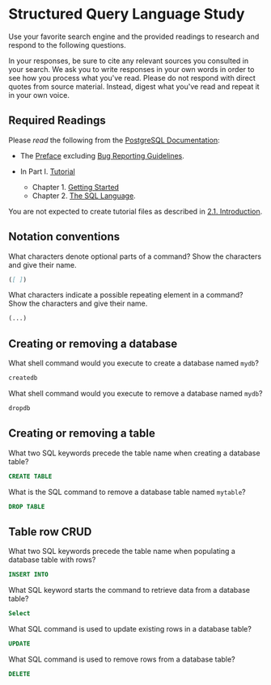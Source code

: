 # Structured Query Language Study

Use your favorite search engine and the provided readings to research and
respond to the following questions.

In your responses, be sure to cite any relevant sources you consulted in your
search. We ask you to write responses in your own words in order to see how you
process what you've read. Please do not respond with direct quotes from source
material. Instead, digest what you've read and repeat it in your own voice.

## Required Readings

Please _read_ the following from the [PostgreSQL
Documentation](http://www.postgresql.org/docs/9.5/static/index.html):

-   The [Preface](http://www.postgresql.org/docs/9.5/static/preface.html)
excluding [Bug Reporting
Guidelines](http://www.postgresql.org/docs/9.5/static/bug-reporting.html).
-   In Part I. [Tutorial](http://www.postgresql.org/docs/9.5/static/tutorial.html)

    -   Chapter 1. [Getting Started](http://www.postgresql.org/docs/9.5/static/tutorial-start.html)
    -   Chapter 2. [The SQL Language](http://www.postgresql.org/docs/9.5/static/tutorial-sql.html).

You are not expected to create tutorial files as described in [2.1.
Introduction](http://www.postgresql.org/docs/9.5/static/tutorial-sql-intro.html).

## Notation conventions

What characters denote optional parts of a command?
Show the characters and give their name.

```md
([ ])
```

What characters indicate a possible repeating element in a command?
Show the characters and give their name.

```md
(...)
```

## Creating or removing a database

What shell command would you execute to create a database named `mydb`?

```sh
createdb
```

What shell command would you execute to remove a database named `mydb`?

```sh
dropdb
```

## Creating or removing a table

What two SQL keywords precede the table name when creating a database table?

```sql
CREATE TABLE
```

What is the SQL command to remove a database table named `mytable`?

```sql
DROP TABLE
```

## Table row CRUD

What two SQL keywords precede the table name when populating
a database table with rows?

```sql
INSERT INTO
```

What SQL keyword starts the command to retrieve data from a database table?

```sql
Select
```

What SQL command is used to update existing rows in a database table?

```sql
UPDATE
```

What SQL command is used to remove rows from a database table?

```sql
DELETE
```
